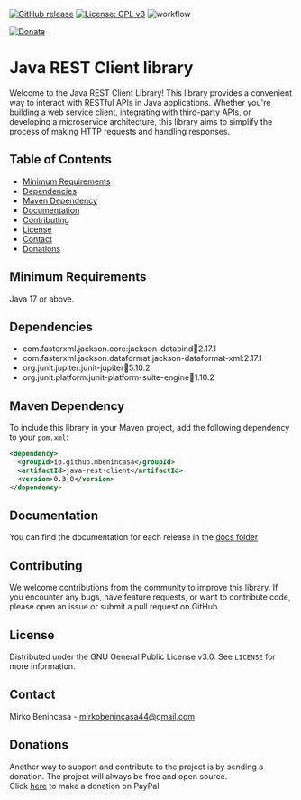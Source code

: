 [![GitHub release](https://img.shields.io/github/release/MBenincasa/java-rest-client)](https://github.com/MBenincasa/java-rest-client/releases/)
[![License: GPL v3](https://img.shields.io/badge/License-GPLv3-blue.svg)](https://www.gnu.org/licenses/gpl-3.0)
![workflow](https://github.com/MBenincasa/java-rest-client/actions/workflows/maven-publish.yml/badge.svg)<p>
[![Donate](https://img.shields.io/badge/Donate-PayPal-green.svg)](https://www.paypal.com/donate/?hosted_button_id=WXYAJVFZD82BJ)

# Java REST Client library
Welcome to the Java REST Client Library! This library provides a convenient way to interact with RESTful APIs in Java applications. Whether you're building a web service client, integrating with third-party APIs, or developing a microservice architecture, this library aims to simplify the process of making HTTP requests and handling responses.


## Table of Contents
- [Minimum Requirements](#minimum-requirements)
- [Dependencies](#dependencies)
- [Maven Dependency](#maven-dependency)
- [Documentation](#documentation)
- [Contributing](#contributing)
- [License](#license)
- [Contact](#contact)
- [Donations](#donations)

## Minimum Requirements
Java 17 or above.

## Dependencies
- com.fasterxml.jackson.core:jackson-databind:jar:2.17.1
- com.fasterxml.jackson.dataformat:jackson-dataformat-xml:2.17.1
- org.junit.jupiter:junit-jupiter:jar:5.10.2
- org.junit.platform:junit-platform-suite-engine:jar:1.10.2

## Maven Dependency
To include this library in your Maven project, add the following dependency to your `pom.xml`:

```xml
<dependency>
  <groupId>io.github.mbenincasa</groupId>
  <artifactId>java-rest-client</artifactId>
  <version>0.3.0</version>
</dependency>
```

## Documentation
You can find the documentation for each release in the [docs folder](https://github.com/MBenincasa/java-rest-client/tree/master/docs)

## Contributing
We welcome contributions from the community to improve this library. If you encounter any bugs, have feature requests, or want to contribute code, please open an issue or submit a pull request on GitHub.

## License
Distributed under the GNU General Public License v3.0. See `LICENSE` for more information.

## Contact
Mirko Benincasa - mirkobenincasa44@gmail.com

## Donations
Another way to support and contribute to the project is by sending a donation. The project will always be free and open source.<br>
Click [here](https://www.paypal.com/donate/?hosted_button_id=WXYAJVFZD82BJ) to make a donation on PayPal